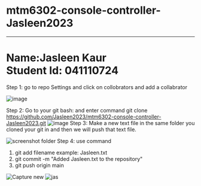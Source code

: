 # mtm6302-console-controller-Jasleen2023
<hr><h1>Name:Jasleen Kaur<br>
  Student Id: 041110724</h1>
Step 1: go to repo Settings and click on collobrators and add a collabrator

![image](https://github.com/Jasleen2023/mtm6302-console-controller-Jasleen2023/assets/145064057/2f80c929-4907-43a4-83b7-01768bfe17ef)

 Step 2: Go to your git bash: and enter command git clone https://github.com/Jasleen2023/mtm6302-console-controller-Jasleen2023.git
![image](https://github.com/Jasleen2023/mtm6302-console-controller-Jasleen2023/assets/145064057/63cecdba-d424-4fff-8634-b629b2ecbbee)
Step 3: Make a new text file in the same folder you cloned your git in and then we will push that text file.


  ![screenshot folder](https://github.com/Jasleen2023/mtm6302-console-controller-Jasleen2023/assets/145064057/6aef8b91-abba-4ee2-adc4-d1f55fcf4d10)
Step 4: use command
1. git add filename example: Jasleen.txt
2. git commit -m "Added Jasleen.txt to the repository"
3. git push origin main


![Capture new](https://github.com/Jasleen2023/mtm6302-console-controller-Jasleen2023/assets/145064057/66b3559c-17d0-4482-bf71-1f7325b64112)
![jas](https://github.com/Jasleen2023/mtm6302-console-controller-Jasleen2023/assets/145064057/c99f4599-9721-4841-93a3-23d2b4f98f7b)

